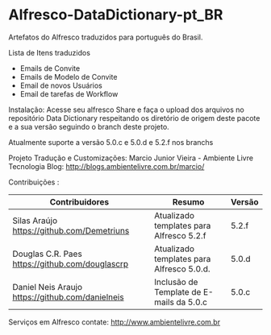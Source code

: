 # Alfresco-DataDictionary-pt_BR

Artefatos do Alfresco traduzidos para português do Brasil.

Lista de Itens traduzidos
- Emails de Convite
- Emails de Modelo de Convite
- Email de novos Usuários
- Email de tarefas de Workflow

Instalação:
 Acesse seu alfresco Share e faça o upload dos arquivos no repositório Data Dictionary respeitando os diretório de origem deste pacote e a sua versão seguindo o branch deste projeto.

 Atualmente suporte a versão 5.0.c e 5.0.d e 5.2.f nos branchs

Projeto Tradução e Customizações:
Marcio Junior Vieira - Ambiente Livre Tecnologia
Blog: http://blogs.ambientelivre.com.br/marcio/

Contribuições :

| Contribuidores                                    | Resumo                                    | Versão |
|---------------------------------------------------|-------------------------------------------|--------|
| Silas Araújo https://github.com/Demetriuns        | Atualizado templates para Alfresco 5.2.f  | 5.2.f  |
| Douglas C.R. Paes https://github.com/douglascrp   | Atualizado templates para Alfresco 5.0.d. | 5.0.d  |
| Daniel Neis Araujo  https://github.com/danielneis | Inclusão de Template de E-mails da 5.0.c  | 5.0.c  |






Serviços em  Alfresco contate: http://www.ambientelivre.com.br
